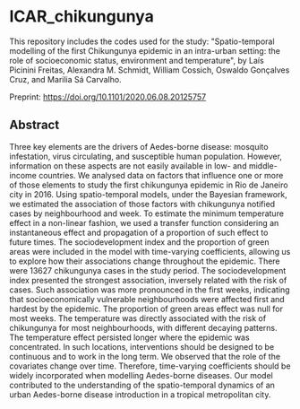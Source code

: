 # ICAR_chikungunya

This repository includes the codes used for the study: "Spatio-temporal modelling of the first Chikungunya epidemic in an intra-urban setting: the role of socioeconomic status, environment and temperature", by Laís Picinini Freitas, Alexandra M. Schmidt, William Cossich, Oswaldo Gonçalves Cruz, and Marilia Sá Carvalho.

Preprint: https://doi.org/10.1101/2020.06.08.20125757

## Abstract

Three key elements are the drivers of Aedes-borne disease: mosquito infestation, virus circulating, and susceptible human population. However, information on these aspects are not easily available in low- and middle-income countries. We analysed data on factors that influence one or more of those elements to study the first chikungunya epidemic in Rio de Janeiro city in 2016. Using spatio-temporal models, under the Bayesian framework, we estimated the association of those factors with chikungunya notified cases by neighbourhood and week. To estimate the minimum temperature effect in a non-linear fashion, we used a transfer function considering an instantaneous effect and propagation of a proportion of such effect to future times. The sociodevelopment index and the proportion of green areas were included in the model with time-varying coefficients, allowing us to explore how their associations change throughout the epidemic. There were 13627 chikungunya cases in the study period. The sociodevelopment index presented the strongest association, inversely related with the risk of cases. Such association was more pronounced in the first weeks, indicating that socioeconomically vulnerable neighbourhoods were affected first and hardest by the epidemic. The proportion of green areas effect was null for most weeks. The temperature was directly associated with the risk of chikungunya for most neighbourhoods, with different decaying patterns. The temperature effect persisted longer where the epidemic was concentrated. In such locations, interventions should be designed to be continuous and to work in the long term. We observed that the role of the covariates change over time. Therefore, time-varying coefficients should be widely incorporated when modelling Aedes-borne diseases. Our model contributed to the understanding of the spatio-temporal dynamics of an urban Aedes-borne disease introduction in a tropical metropolitan city.

